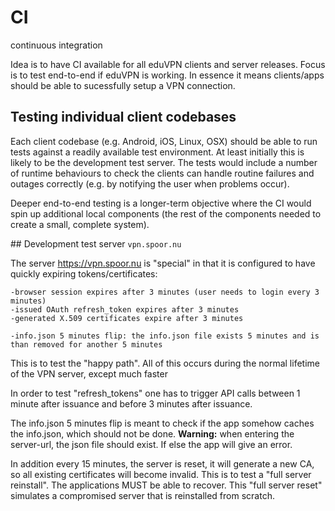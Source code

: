# CI
continuous integration

Idea is to have CI available for all eduVPN clients and server releases. Focus is to test end-to-end if eduVPN is working. In essence it means clients/apps should be able to sucessfully setup a VPN connection.

## Testing individual client codebases
Each client codebase (e.g. Android, iOS, Linux, OSX) should be able to run tests against a readily available test environment. At least initially this is likely to be the development test server. The tests would include a number of runtime behaviours to check the clients can handle routine failures and outages correctly (e.g. by notifying the user when problems occur).

Deeper end-to-end testing is a longer-term objective where the CI would spin up additional local components (the rest of the components needed to create a small, complete system).

## Development test server
`vpn.spoor.nu`

The server https://vpn.spoor.nu is "special" in that it is configured to have quickly expiring tokens/certificates:

    -browser session expires after 3 minutes (user needs to login every 3 minutes)
    -issued OAuth refresh_token expires after 3 minutes
    -generated X.509 certificates expire after 3 minutes

    -info.json 5 minutes flip: the info.json file exists 5 minutes and is than removed for another 5 minutes

   
This is to test the "happy path". All of this occurs during the normal lifetime of the VPN server, except much faster

In order to test "refresh_tokens" one has to trigger API calls between 1 minute after issuance and before 3 minutes after issuance.

The info.json 5 minutes flip is meant to check if the app somehow caches the info.json, which should not be done. **Warning:** when entering the server-url, the json file should exist. If else the app will give an error.

In addition every 15 minutes, the server is reset, it will generate a new CA, so all existing certificates will become invalid. This is to test a "full server reinstall". The applications MUST be able to recover. This "full server reset" simulates a compromised server that is reinstalled from scratch.

